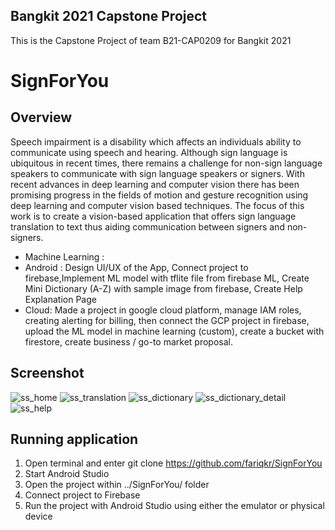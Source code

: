 ## Bangkit 2021 Capstone Project
This is the Capstone Project of team B21-CAP0209 for Bangkit 2021


# SignForYou

## Overview

Speech impairment is a disability which affects an individuals ability to communicate using speech and hearing. Although sign language is ubiquitous in recent times, there remains a challenge for non-sign language speakers to communicate with sign language speakers or signers. With recent advances in deep learning and computer vision there has been promising progress in the fields of motion and gesture recognition using deep learning and computer vision based techniques. The focus of this work is to create a vision-based application that offers sign language translation to text thus aiding communication between signers and non-signers.
  - Machine Learning :
  - Android : Design UI/UX of the App, Connect project to firebase,Implement ML model with tflite file from firebase ML, Create Mini Dictionary (A-Z) with sample image from firebase, Create Help Explanation Page
  - Cloud: Made a project in google cloud platform, manage IAM roles, creating alerting for billing, then connect the GCP project in firebase, upload the ML model in machine learning (custom), create a bucket with firestore, create business / go-to market proposal.

## Screenshot
![ss_home](https://user-images.githubusercontent.com/48057016/120464700-6bd59600-c3c7-11eb-8f11-130da17a6b82.jpg)
![ss_translation](https://user-images.githubusercontent.com/48057016/120464709-6e37f000-c3c7-11eb-88d4-9e23d4bd9b4f.jpg)
![ss_dictionary](https://user-images.githubusercontent.com/48057016/120464720-7132e080-c3c7-11eb-993f-07eb2f2e1781.jpg)
![ss_dictionary_detail](https://user-images.githubusercontent.com/48057016/120464731-73953a80-c3c7-11eb-8ab5-5fdcb8a062e4.jpg)
![ss_help](https://user-images.githubusercontent.com/48057016/120464650-5d877a00-c3c7-11eb-8205-3b652d9ef5a1.jpg)

## Running application
1. Open terminal and enter git clone https://github.com/fariqkr/SignForYou 
2. Start Android Studio
3. Open the project within ../SignForYou/ folder
4. Connect project to Firebase
5. Run the project with Android Studio using either the emulator or physical device
